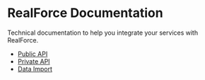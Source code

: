 # RealForce Documentation
Technical documentation to help you integrate your services with RealForce.

- [Public API](api-public)
- [Private API](api-private)
- [Data Import](import)

